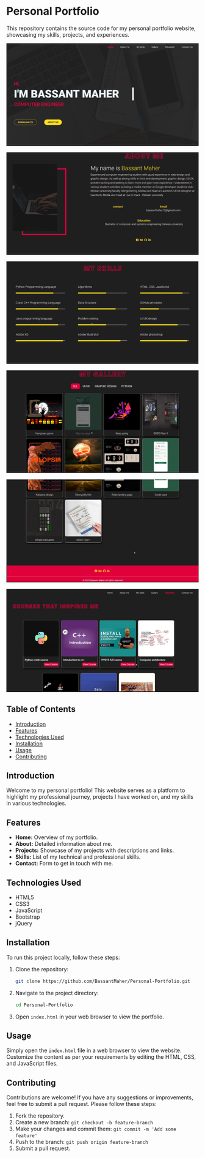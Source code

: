 # Personal Portfolio

This repository contains the source code for my personal portfolio website, showcasing my skills, projects, and experiences.


![Portfolio Screenshot](images/1.png)

![Portfolio Screenshot](images/2.png)

![Portfolio Screenshot](images/3.png)

![Portfolio Screenshot](images/4.png)

![Portfolio Screenshot](images/5.png)

![Portfolio Screenshot](images/6.png)

## Table of Contents
- [Introduction](#introduction)
- [Features](#features)
- [Technologies Used](#technologies-used)
- [Installation](#installation)
- [Usage](#usage)
- [Contributing](#contributing)


## Introduction
Welcome to my personal portfolio! This website serves as a platform to highlight my professional journey, projects I have worked on, and my skills in various technologies.

## Features
- **Home:** Overview of my portfolio.
- **About:** Detailed information about me.
- **Projects:** Showcase of my projects with descriptions and links.
- **Skills:** List of my technical and professional skills.
- **Contact:** Form to get in touch with me.

## Technologies Used
- HTML5
- CSS3
- JavaScript
- Bootstrap
- jQuery

## Installation
To run this project locally, follow these steps:

1. Clone the repository:
    ```bash
    git clone https://github.com/BassantMaher/Personal-Portfolio.git
    ```
2. Navigate to the project directory:
    ```bash
    cd Personal-Portfolio
    ```
3. Open `index.html` in your web browser to view the portfolio.

## Usage
Simply open the `index.html` file in a web browser to view the website. Customize the content as per your requirements by editing the HTML, CSS, and JavaScript files.

## Contributing
Contributions are welcome! If you have any suggestions or improvements, feel free to submit a pull request. Please follow these steps:

1. Fork the repository.
2. Create a new branch: `git checkout -b feature-branch`
3. Make your changes and commit them: `git commit -m 'Add some feature'`
4. Push to the branch: `git push origin feature-branch`
5. Submit a pull request.


